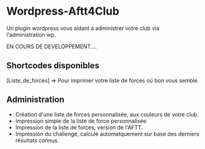 # Wordpress-Aftt4Club
Un plugin wordpress vous aidant à administrer votre club via l'administration wp.

EN COURS DE DEVELOPPEMENT....

## Shortcodes disponibles
[Liste\_de\_forces] => Pour imprimer votre liste de forces où bon vous semble.

## Administration 
* Création d'une liste de forces personnalisée, aux couleurs de votre club.
* Impression simple de la liste de force personnalisée
* Impression de la liste de forces, version de l'AFTT.
* Impression du challenge, calculé automatquement sur base des derniers résultats connus.